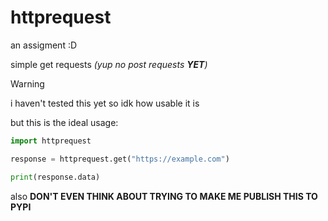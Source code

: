 # httprequest
an assigment :D

simple get requests _(yup no post requests **_YET_**)_

> [!WARNING]
> i haven't tested this yet so idk how usable it is
>
> but this is the ideal usage:

```python
import httprequest

response = httprequest.get("https://example.com")

print(response.data)
```

also **DON'T EVEN THINK ABOUT TRYING TO MAKE ME PUBLISH THIS TO PYPI**